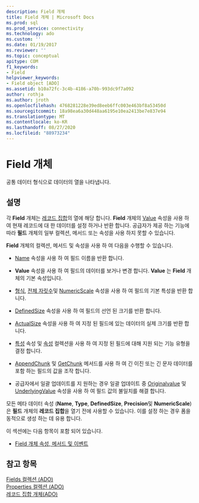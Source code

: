 ```yaml
---
description: Field 개체
title: Field 개체 | Microsoft Docs
ms.prod: sql
ms.prod_service: connectivity
ms.technology: ado
ms.custom: ''
ms.date: 01/19/2017
ms.reviewer: ''
ms.topic: conceptual
apitype: COM
f1_keywords:
- Field
helpviewer_keywords:
- Field object [ADO]
ms.assetid: b10a72fc-3c4b-4186-a70b-993dc9f7a092
author: rothja
ms.author: jroth
ms.openlocfilehash: 4768281228e39ed8eeb6ffc003e463bf8a53450d
ms.sourcegitcommit: 18a98ea6a30d448aa6195e10ea2413be7e837e94
ms.translationtype: MT
ms.contentlocale: ko-KR
ms.lasthandoff: 08/27/2020
ms.locfileid: "88973234"
---
```

# <a name="field-object"></a>Field 개체
공통 데이터 형식으로 데이터의 열을 나타냅니다.  
  
## <a name="remarks"></a>설명  
 각 **Field** 개체는 [레코드 집합](../../../ado/reference/ado-api/recordset-object-ado.md)의 열에 해당 합니다. **Field** 개체의 [Value](../../../ado/reference/ado-api/value-property-ado.md) 속성을 사용 하 여 현재 레코드에 대 한 데이터를 설정 하거나 반환 합니다. 공급자가 제공 하는 기능에 따라 **필드** 개체의 일부 컬렉션, 메서드 또는 속성을 사용 하지 못할 수 있습니다.  
  
 **Field** 개체의 컬렉션, 메서드 및 속성을 사용 하 여 다음을 수행할 수 있습니다.  
  
-   [Name](../../../ado/reference/ado-api/name-property-ado.md) 속성을 사용 하 여 필드 이름을 반환 합니다.  
  
-   **Value** 속성을 사용 하 여 필드의 데이터를 보거나 변경 합니다. **Value** 는 **Field** 개체의 기본 속성입니다.  
  
-   [형식](../../../ado/reference/ado-api/type-property-ado.md), [전체 자릿수](../../../ado/reference/ado-api/precision-property-ado.md)및 [NumericScale](../../../ado/reference/ado-api/numericscale-property-ado.md) 속성을 사용 하 여 필드의 기본 특성을 반환 합니다.  
  
-   [DefinedSize](../../../ado/reference/ado-api/definedsize-property.md) 속성을 사용 하 여 필드의 선언 된 크기를 반환 합니다.  
  
-   [ActualSize](../../../ado/reference/ado-api/actualsize-property-ado.md) 속성을 사용 하 여 지정 된 필드에 있는 데이터의 실제 크기를 반환 합니다.  
  
-   [특성](../../../ado/reference/ado-api/attributes-property-ado.md) 속성 및 [속성](../../../ado/reference/ado-api/properties-collection-ado.md) 컬렉션을 사용 하 여 지정 된 필드에 대해 지원 되는 기능 유형을 결정 합니다.  
  
-   [AppendChunk](../../../ado/reference/ado-api/appendchunk-method-ado.md) 및 [GetChunk](../../../ado/reference/ado-api/getchunk-method-ado.md) 메서드를 사용 하 여 긴 이진 또는 긴 문자 데이터를 포함 하는 필드의 값을 조작 합니다.  
  
-   공급자에서 일괄 업데이트를 지 원하는 경우 일괄 업데이트 중 [Originalvalue](../../../ado/reference/ado-api/originalvalue-property-ado.md) 및 [UnderlyingValue](../../../ado/reference/ado-api/underlyingvalue-property.md) 속성을 사용 하 여 필드 값의 불일치를 해결 합니다.  
  
 모든 메타 데이터 속성 (**Name**, **Type**, **DefinedSize**, **Precision**및 **NumericScale**)은 **필드** 개체의 **레코드 집합**을 열기 전에 사용할 수 있습니다. 이를 설정 하는 경우 폼을 동적으로 생성 하는 데 유용 합니다.  
  
 이 섹션에는 다음 항목이 포함 되어 있습니다.  
  
-   [Field 개체 속성, 메서드 및 이벤트](../../../ado/reference/ado-api/field-object-properties-methods-and-events.md)  
  
## <a name="see-also"></a>참고 항목  
 [Fields 컬렉션 (ADO)](../../../ado/reference/ado-api/fields-collection-ado.md)   
 [Properties 컬렉션 (ADO)](../../../ado/reference/ado-api/properties-collection-ado.md)   
 [레코드 집합 개체(ADO)](../../../ado/reference/ado-api/recordset-object-ado.md)
